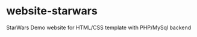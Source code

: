 website-starwars
================

StarWars Demo website for HTML/CSS template with PHP/MySql backend
